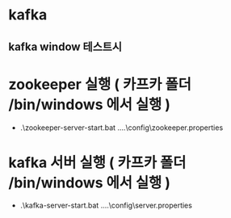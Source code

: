 # kafka

## kafka window 테스트시

# zookeeper 실행 ( 카프카 폴더 /bin/windows 에서 실행 )
* .\zookeeper-server-start.bat ..\..\config\zookeeper.properties

# kafka 서버 실행 ( 카프카 폴더 /bin/windows 에서 실행 )
* .\kafka-server-start.bat ..\..\config\server.properties
